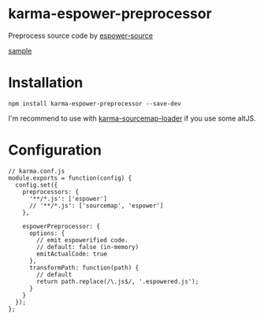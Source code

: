 # karma-espower-preprocessor

Preprocess source code by [espower-source](https://www.npmjs.org/package/espower-source)

[sample](https://github.com/vvakame/karma-espower-preprocessor-sample)

# Installation

```
npm install karma-espower-preprocessor --save-dev
```

I'm recommend to use with [karma-sourcemap-loader](https://www.npmjs.org/package/karma-sourcemap-loader) if you use some altJS.

# Configuration

```
// karma.conf.js
module.exports = function(config) {
  config.set({
    preprocessors: {
      '**/*.js': ['espower']
      // '**/*.js': ['sourcemap', 'espower']
    },

    espowerPreprocessor: {
      options: {
        // emit espowerified code.
        // default: false (in-memory)
        emitActualCode: true
      },
      transformPath: function(path) {
        // default
        return path.replace(/\.js$/, '.espowered.js');
      }
    }
  });
};
```
